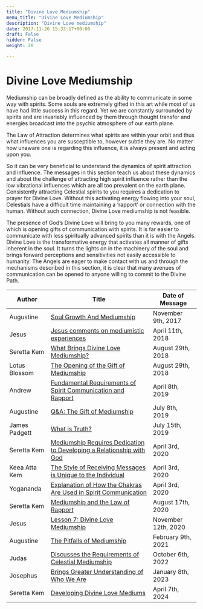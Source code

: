```yaml
---
title: "Divine Love Mediumship"
menu_title: "Divine Love Mediumship"
description: "Divine Love mediumship"
date: 2017-11-26 15:33:17+00:00
draft: False
hidden: False
weight: 20

---
```

# Divine Love Mediumship

Mediumship can be broadly defined as the ability to communicate in some way with spirits. Some souls are extremely gifted in this art while most of us have had little success in this regard. Yet we are constantly surrounded by spirits and are invariably influenced by them through thought transfer and energies broadcast into the psychic atmosphere of our earth plane. 

The Law of Attraction determines what spirits are within your orbit and thus what influences you are susceptible to, however subtle they are. No matter how unaware one is regarding this influence, it is always present and acting upon you. 

So it can be very beneficial to understand the dynamics of spirit attraction and influence. The messages in this section teach us about these dynamics and about the challenge of attracting high spirit influence rather than the low vibrational influences which are all too prevalent on the earth plane. Consistently attracting Celestial spirits to you requires a dedication to prayer for Divine Love. Without this activating energy flowing into your soul, Celestials have a difficult time maintaining a ‘rapport’ or connection with the human. Without such connection, Divine Love mediumship is not feasible. 

The presence of God’s Divine Love will bring to you many rewards, one of which is opening gifts of communication with spirits. It is far easier to communicate with less spiritually advanced spirits than it is with the Angels. Divine Love is the transformative energy that activates all manner of gifts inherent in the soul. It turns the lights on in the machinery of the soul and brings forward perceptions and sensitivities not easily accessible to humanity. The Angels are eager to make contact with us and through the mechanisms described in this section, it is clear that many avenues of communication can be opened to anyone willing to commit to the Divine Path. 


**Author** | **Title** | **Date of Message**  
---|---|---  
Augustine | [Soul Growth And Mediumship](/contemporary-messages/messages-sorted-year/messages-2017/soul-growth-and-mediumship-af-9-nov-2017/) | November 9th, 2017
Jesus | [Jesus comments on mediumistic experiences](/contemporary-messages/messages-sorted-year/messages-2018/prayer-for-divine-love-brings-jesus-af-11-april-2018/) | April 11th, 2018
Seretta Kem | [What Brings Divine Love Mediumship?](/contemporary-messages/messages-sorted-year/messages-2018/what-brings-divine-love-mediumship-af-29-aug-2018/) | August 29th, 2018
Lotus Blossom | [The Opening of the Gift of Mediumship](/contemporary-messages/messages-sorted-year/messages-2018/the-opening-of-the-gift-of-mediumship-mc-29-aug-2018/) | August 29th, 2018
Andrew | [Fundamental Requirements  of Spirit Communication and Rapport](/contemporary-messages/messages-sorted-year/messages-2019/fundamental-requirements-of-spirit-communication-and-rapport-af-8-apr-2019/) | April 8th, 2019
Augustine | [Q&A: The Gift of Mediumship](/contemporary-messages/messages-sorted-year/messages-2019/gift-of-mediumship-af-8-july-2019/) | July 8th, 2019
James Padgett | [What is Truth?](/contemporary-messages/messages-sorted-year/messages-2019/what-is-truth-james-padgett-af-15-july-2019) | July 15th, 2019
Seretta Kem | [Mediumship Requires Dedication to Developing a Relationship with God](/contemporary-messages/messages-sorted-year/messages-2020/mediumship-requires-dedication-af-3-apr-2020/) | April 3rd, 2020
Keea Atta Kem | [The Style of Receiving Messages is Unique to the Individual](/contemporary-messages/messages-sorted-year/messages-2020/the-style-of-receiving-messages-mc-3-apr-2020/) | April 3rd, 2020
Yogananda | [Explanation of How the Chakras Are Used in Spirit Communication](/contemporary-messages/messages-sorted-year/messages-2020/explanation-of-chakra-jw-3-apr-2020) | April 3rd, 2020
Seretta Kem | [Mediumship and the Law of Rapport](/contemporary-messages/messages-sorted-year/messages-2020/mediumship-and-the-law-of-rapport-af-17-aug-2020/) | August 17th, 2020
Jesus | [Lesson 7: Divine Love Mediumship](/contemporary-messages/messages-sorted-year/messages-2020/divine-love-mediumship-af-12-nov-2020) | November 12th, 2020
Augustine | [The Pitfalls of Mediumship](/contemporary-messages/messages-sorted-year/messages-2021/the-pitfalls-of-mediumship-af-9-feb-2021/) | February 9th, 2021
Judas | [Discusses the Requirements of Celestial Mediumship](/contemporary-messages/messages-sorted-year/messages-2022/discusses-the-requirments-of-celestial-mediumship-af-6-oct-2022/) | October 6th, 2022
Josephus | [Brings Greater Understanding of Who We Are](/contemporary-messages/messages-sorted-year/messages-2023/greater-understanding-of-who-we-are-af-8-jan-2023/) | January 8th, 2023
Seretta Kem | [Developing Divine Love Mediums](/contemporary-messages/messages-sorted-year/messages-2024/developing-divine-love-mediumship-af-7-apr-2024/) | April 7th, 2024